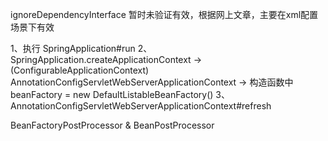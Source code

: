 ignoreDependencyInterface 暂时未验证有效，根据网上文章，主要在xml配置场景下有效

1、执行 SpringApplication#run
2、SpringApplication.createApplicationContext 
  -> (ConfigurableApplicationContext) AnnotationConfigServletWebServerApplicationContext
    -> 构造函数中 beanFactory = new DefaultListableBeanFactory()
3、AnnotationConfigServletWebServerApplicationContext#refresh

BeanFactoryPostProcessor & BeanPostProcessor